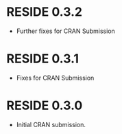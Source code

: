 # RESIDE 0.3.2

* Further fixes for CRAN Submission

# RESIDE 0.3.1

* Fixes for CRAN Submission

# RESIDE 0.3.0

* Initial CRAN submission.